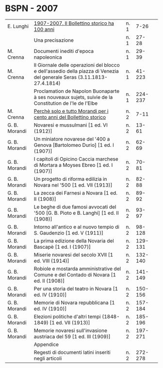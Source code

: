 # BSPN - 2007

<table>
    <tr>
        <td>E. Lunghi</td>
        <td><a href="http://www.ssno.it/2007_Lunghi_100anni.pdf" target="_blank">1907-2007. Il Bollettino storico ha 100
            anni</a></td>
        <td>n. 1</td>
        <td>7-26</td>
        <td></td>
    </tr>
    <tr>
        <td></td>
        <td>Una precisazione</td>
        <td>n. 1</td>
        <td>27-28</td>
        <td></td>
    </tr>
    <tr>
        <td>M. Crenna</td>
        <td>Documenti inediti d'epoca napoleonica</td>
        <td>n. 1</td>
        <td>29-39</td>
        <td></td>
    </tr>
    <tr>
        <td>M. Crenna</td>
        <td>Il Giornale delle operazioni del blocco e dell'assedio della piazza di Venezia del generale Seras
            (3.11.1813-27.4.1814)
        </td>
        <td>n. 1</td>
        <td>41-223</td>
        <td></td>
    </tr>
    <tr>
        <td></td>
        <td>Proclamation de Napolon Buonaparte &agrave; ses nouveaux sujets, suivie de la Constitution de l'le de l'Elbe
        </td>
        <td>n. 1</td>
        <td>224-237</td>
        <td></td>
    </tr>
    <tr>
        <td>M. Crenna</td>
        <td><a href="http://www.ssno.it/BSPNo/bspn_2007-2.html">Perch&egrave; solo e tutto Morandi per i cento anni del
            Bollettino storico</a></td>
        <td>n. 2</td>
        <td>7-11</td>
        <td></td>
    </tr>
    <tr>
        <td>G. B. Morandi</td>
        <td>Novaresi e mussulmani [1 ed. VI (1912)]</td>
        <td>n. 2</td>
        <td>13-61</td>
        <td></td>
    </tr>
    <tr>
        <td>G. B. Morandi</td>
        <td>Un miniatore novarese del '400 a Genova [Bartolomeo Durio] [1 ed. I (1907)]</td>
        <td>n. 2</td>
        <td>62-69</td>
        <td></td>
    </tr>
    <tr>
        <td>G. B. Morandi</td>
        <td>I capitoli di Opicino Caccia marchese di Mortara a Moyses Ebreo [1 ed. I (1907)]</td>
        <td>n. 2</td>
        <td>70-81</td>
        <td></td>
    </tr>
    <tr>
        <td>G. B. Morandi</td>
        <td>Un progetto di riforma edilizia in Novara nel '500 [1 ed. VII (1913)]</td>
        <td>n. 2</td>
        <td>82-88</td>
        <td></td>
    </tr>
    <tr>
        <td>G. B. Morandi</td>
        <td>La zecca dei Farnesi a Novara [1 ed. II (1908)]</td>
        <td>n. 2</td>
        <td>89-92</td>
        <td></td>
    </tr>
    <tr>
        <td>G. B. Morandi</td>
        <td>Le beghe di due famosi avvocati del '500 [G. B. Pioto e B. Langhi] [1 ed. II (1908)]
        </td>
        <td>n. 2</td>
        <td>93-97</td>
        <td></td>
    </tr>
    <tr>
        <td>G. B. Morandi</td>
        <td>Intorno all'antico e al nuovo tempio di S. Gaudenzio [1 ed. V (1911)]</td>
        <td>n. 2</td>
        <td>98-128</td>
        <td></td>
    </tr>
    <tr>
        <td>G. B. Morandi</td>
        <td>La prima edizione della Novaria del Bascap&egrave; [1 ed. I (1907)]</td>
        <td>n. 2</td>
        <td>129-131</td>
        <td></td>
    </tr>
    <tr>
        <td>G. B. Morandi</td>
        <td>Miserie novaresi del secolo XVII [1 ed. VIII (1914)]</td>
        <td>n. 2</td>
        <td>132-140</td>
        <td></td>
    </tr>
    <tr>
        <td>G. B. Morandi</td>
        <td>Robiole e mostarda amministrative del Comune e del Contado di Novara [1 ed. II (1908)]
        </td>
        <td>n. 2</td>
        <td>141-149</td>
        <td></td>
    </tr>
    <tr>
        <td>G. B. Morandi</td>
        <td>Per una storia del teatro in Novara [1 ed. IV (1910)]</td>
        <td>n. 2</td>
        <td>150-156</td>
        <td></td>
    </tr>
    <tr>
        <td>G. B. Morandi</td>
        <td>Memorie di Novara repubblicana [1 ed. IV (1910)]</td>
        <td>n. 2</td>
        <td>157-184</td>
        <td></td>
    </tr>
    <tr>
        <td>G. B. Morandi</td>
        <td>Elezioni politiche d'altri tempi (1848-1849) [1 ed. VII (1913)]</td>
        <td>n. 2</td>
        <td>185-196</td>
        <td></td>
    </tr>
    <tr>
        <td>G. B. Morandi</td>
        <td>Memorie novaresi sull'invasione austriaca del 59 [1 ed. III (1909)]</td>
        <td>n. 2</td>
        <td>197-271</td>
        <td></td>
    </tr>
    <tr>
        <td></td>
        <td>Appendice</td>
        <td></td>
        <td></td>
        <td></td>
    </tr>
    <tr>
        <td></td>
        <td>Regesti di documenti latini inseriti negli articoli</td>
        <td>n. 2</td>
        <td>272-278</td>
        <td></td>
    </tr>
</table>